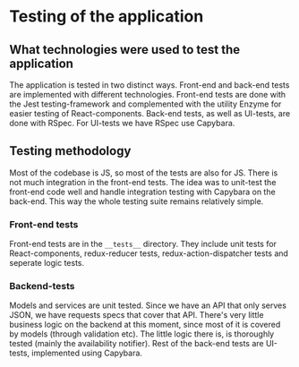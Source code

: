 # Testing of the application
## What technologies were used to test the application
The application is tested in two distinct ways. Front-end and back-end tests are 
implemented with different technologies. Front-end tests are done with the Jest
testing-framework and complemented with the utility Enzyme for easier testing of
React-components. Back-end tests, as well as UI-tests, are done with RSpec.
For UI-tests we have RSpec use Capybara.

## Testing methodology
Most of the codebase is JS, so most of the tests are also for JS. There is not much integration in the front-end tests. The idea
was to unit-test the front-end code well and handle integration testing with Capybara on the back-end. This way the whole testing
suite remains relatively simple. 
### Front-end tests
Front-end tests are in the ```__tests__``` directory. They include unit tests for React-components, redux-reducer tests,
redux-action-dispatcher tests and seperate logic tests. 

### Backend-tests
Models and services are unit tested. Since we have an API that only serves JSON, we have requests specs that cover that API. 
There's very little business logic on the backend at this moment, since most of it is covered by models (through validation etc).
The little logic there is, is thoroughly tested (mainly the availability notifier). Rest of the back-end tests are UI-tests,
implemented using Capybara. 
